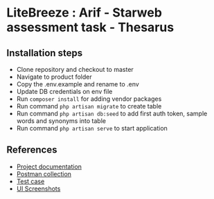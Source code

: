 
# LiteBreeze : Arif - Starweb  assessment task - Thesarus
## Installation steps

- Clone repository and checkout to master
- Navigate to product folder
- Copy the .env.example and rename to .env
- Update DB credentials on env file
- Run `composer install` for adding vendor packages
- Run command `php artisan migrate` to create table
- Run command `php artisan db:seed` to add first auth token, sample words and synonyms into table
- Run command `php artisan serve` to start application

## References

- [Project documentation](https://docs.google.com/document/u/0/d/1piy1EjFjT-oqKxhZ_KdULGjvHpW7MBabACNwMErdjcE/edit)
- [Postman collection](https://www.getpostman.com/collections/8f884445c3bbff1eb531)
- [Test case](https://docs.google.com/spreadsheets/u/0/d/1Dp0Z7w0PM54n8fP0qb9pgfb8YRJPZoqgICM2pqm2YtM/edit)
- [UI Screenshots](https://drive.google.com/drive/folders/1TkAONKVO6qDMnD8zsXMZnmVQDrO3qSor)
  